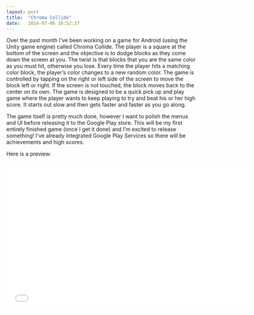 ```yaml
---
layout: post
title:  "Chroma Collide"
date:   2014-07-06 16:52:37
---
```



Over the past month I’ve been working on a game for Android (using the Unity game engine) called Chroma Collide. The player is a square at the bottom of the screen and the objective is to dodge blocks as they come down the screen at you. The twist is that blocks that you are the same color as you must hit, otherwise you lose. Every time the player hits a matching color block, the player’s color changes to a new random color. The game is controlled by tapping on the right or left side of the screen to move the block left or right. If the screen is not touched, the block moves back to the center on its own. The game is designed to be a quick pick up and play game where the player wants to keep playing to try and beat his or her high score. It starts out slow and then gets faster and faster as you go along.

The game itself is pretty much done, however I want to polish the menus and UI before releasing it to the Google Play store. This will be my first entirely finished game (once I get it done) and I’m excited to release something! I’ve already integrated Google Play Services so there will be achievements and high scores.

Here is a preview:
<div class="auto-resizable-iframe">
	<div>
		<iframe width="640" height="390" allowfullscreen="yes" src="//www.youtube.com/embed/_DGeElQb8Fc" frameborder="0"></iframe>
	</div>
</div>
